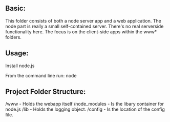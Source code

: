 Basic:
---------
This folder consists of both a node server app and a web application. The node part is really 
a small self-contained server. There's no real serverside functionality here. The focus is 
on the client-side apps within the www* folders.  

Usage:
-------
Install node.js

From the command line run: 
node <absulote path to main.js>

Project Folder Structure:
--------------------------
/www - 			Holds the webapp itself
/node_modules - Is the libary container for node.js
/lib - 			Holds the logging object.
/config - 		Is the location of the config file.